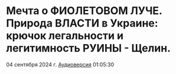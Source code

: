 # Мечта о ФИОЛЕТОВОМ ЛУЧЕ. Природа ВЛАСТИ в Украине: крючок легальности и легитимность РУИНЫ - Щелин.

04 сентября 2024 г. [Аудиоверсия](https://e.pcloud.link/publink/show?code=XZrTndZnyxv0kzj6yh6F3X53CMuW5oeovhV) 01:05:30
